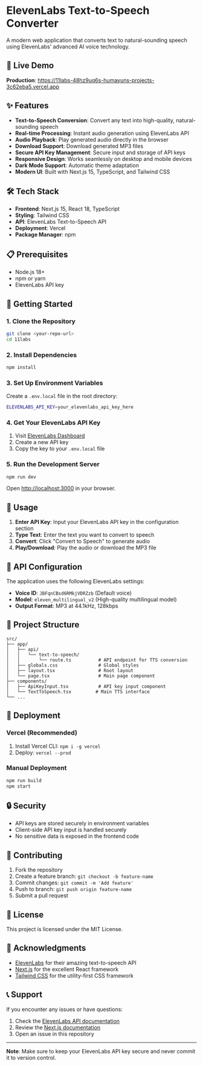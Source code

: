 # ElevenLabs Text-to-Speech Converter

A modern web application that converts text to natural-sounding speech using ElevenLabs' advanced AI voice technology.

## 🚀 Live Demo

**Production**: https://11labs-48hz9uq6s-humayuns-projects-3c62eba5.vercel.app

## ✨ Features

- **Text-to-Speech Conversion**: Convert any text into high-quality, natural-sounding speech
- **Real-time Processing**: Instant audio generation using ElevenLabs API
- **Audio Playback**: Play generated audio directly in the browser
- **Download Support**: Download generated MP3 files
- **Secure API Key Management**: Secure input and storage of API keys
- **Responsive Design**: Works seamlessly on desktop and mobile devices
- **Dark Mode Support**: Automatic theme adaptation
- **Modern UI**: Built with Next.js 15, TypeScript, and Tailwind CSS

## 🛠️ Tech Stack

- **Frontend**: Next.js 15, React 18, TypeScript
- **Styling**: Tailwind CSS
- **API**: ElevenLabs Text-to-Speech API
- **Deployment**: Vercel
- **Package Manager**: npm

## 📋 Prerequisites

- Node.js 18+ 
- npm or yarn
- ElevenLabs API key

## 🚀 Getting Started

### 1. Clone the Repository

```bash
git clone <your-repo-url>
cd 11labs
```

### 2. Install Dependencies

```bash
npm install
```

### 3. Set Up Environment Variables

Create a `.env.local` file in the root directory:

```bash
ELEVENLABS_API_KEY=your_elevenlabs_api_key_here
```

### 4. Get Your ElevenLabs API Key

1. Visit [ElevenLabs Dashboard](https://elevenlabs.io/app/settings/api-keys)
2. Create a new API key
3. Copy the key to your `.env.local` file

### 5. Run the Development Server

```bash
npm run dev
```

Open [http://localhost:3000](http://localhost:3000) in your browser.

## 🎯 Usage

1. **Enter API Key**: Input your ElevenLabs API key in the configuration section
2. **Type Text**: Enter the text you want to convert to speech
3. **Convert**: Click "Convert to Speech" to generate audio
4. **Play/Download**: Play the audio or download the MP3 file

## 🔧 API Configuration

The application uses the following ElevenLabs settings:
- **Voice ID**: `JBFqnCBsd6RMkjVDRZzb` (Default voice)
- **Model**: `eleven_multilingual_v2` (High-quality multilingual model)
- **Output Format**: MP3 at 44.1kHz, 128kbps

## 📁 Project Structure

```
src/
├── app/
│   ├── api/
│   │   └── text-to-speech/
│   │       └── route.ts          # API endpoint for TTS conversion
│   ├── globals.css               # Global styles
│   ├── layout.tsx                # Root layout
│   └── page.tsx                  # Main page component
├── components/
│   ├── ApiKeyInput.tsx           # API key input component
│   └── TextToSpeech.tsx         # Main TTS interface
└── ...
```

## 🚀 Deployment

### Vercel (Recommended)

1. Install Vercel CLI: `npm i -g vercel`
2. Deploy: `vercel --prod`

### Manual Deployment

```bash
npm run build
npm start
```

## 🔒 Security

- API keys are stored securely in environment variables
- Client-side API key input is handled securely
- No sensitive data is exposed in the frontend code

## 🤝 Contributing

1. Fork the repository
2. Create a feature branch: `git checkout -b feature-name`
3. Commit changes: `git commit -m 'Add feature'`
4. Push to branch: `git push origin feature-name`
5. Submit a pull request

## 📄 License

This project is licensed under the MIT License.

## 🙏 Acknowledgments

- [ElevenLabs](https://elevenlabs.io/) for their amazing text-to-speech API
- [Next.js](https://nextjs.org/) for the excellent React framework
- [Tailwind CSS](https://tailwindcss.com/) for the utility-first CSS framework

## 📞 Support

If you encounter any issues or have questions:

1. Check the [ElevenLabs API documentation](https://docs.elevenlabs.io/)
2. Review the [Next.js documentation](https://nextjs.org/docs)
3. Open an issue in this repository

---

**Note**: Make sure to keep your ElevenLabs API key secure and never commit it to version control.
